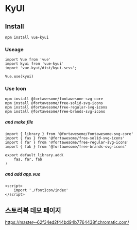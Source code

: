 # KyUI

## Install
```
npm install vue-kyui
```

### Useage
```
import Vue from 'vue'
import kyui from 'vue-kyui'
import 'vue-kyui/dist/kyui.scss';

Vue.use(kyui)
```

### Use Icon
```
npm install @fortawesome/fontawesome-svg-core
npm install @fortawesome/free-solid-svg-icons
npm install @fortawesome/free-regular-svg-icons
npm install @fortawesome/free-brands-svg-icons
```
##### and make file
```
import { library } from '@fortawesome/fontawesome-svg-core'
import { fas } from '@fortawesome/free-solid-svg-icons'
import { far } from '@fortawesome/free-regular-svg-icons'
import { fab } from '@fortawesome/free-brands-svg-icons'

export default library.add(
    fas, far, fab
)
```
##### and add app.vue
```
<script>
    import './fontIcon/index'
</script>
```

## 스토리북 데모 페이지
https://master--62f34ed2f44bd94b7764438f.chromatic.com/